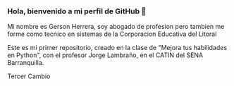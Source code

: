 ### Hola, bienvenido a mi perfil de GitHub 👋

Mi nombre es Gerson Herrera, soy abogado de profesion pero tambien me forme como tecnico en sistemas de la Corporacion Educativa del Litoral

Este es mi primer repositorio, creado en la clase de "Mejora tus habilidades en Python", con el profesor Jorge Lambraño, en el CATIN del SENA Barranquilla.

Tercer Cambio
